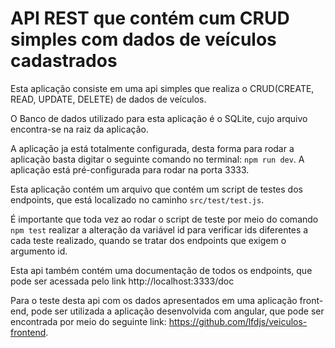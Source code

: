 # API REST que contém cum CRUD simples com dados de veículos cadastrados

Esta aplicação consiste em uma api simples que realiza o CRUD(CREATE, READ, UPDATE, DELETE) de dados de veículos.

O Banco de dados utilizado para esta aplicação é o SQLite, cujo arquivo encontra-se na raiz da aplicação.

A aplicação ja está totalmente configurada, desta forma para rodar a aplicação basta digitar o seguinte comando no terminal: `npm run dev`. A aplicação está pré-configurada para rodar na porta 3333.

Esta aplicação contém um arquivo que contém um script de testes dos endpoints, que está localizado no caminho `src/test/test.js`.
 
É importante que toda vez ao rodar o script de teste por meio do comando `npm test` realizar a alteração da variável id para verificar ids diferentes a cada teste realizado, quando se tratar dos endpoints que exigem o argumento id.

Esta api também contém uma documentação de todos os endpoints, que pode ser acessada pelo link http://localhost:3333/doc

Para o teste desta api com os dados apresentados em uma aplicação front-end, pode ser utilizada a aplicação desenvolvida com angular, que pode ser encontrada por meio do seguinte link: https://github.com/lfdjs/veiculos-frontend.
